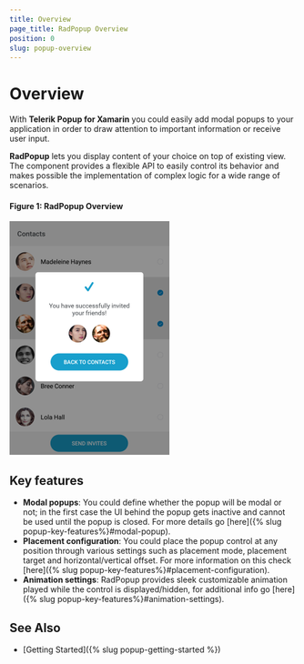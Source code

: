 ```yaml
---
title: Overview
page_title: RadPopup Overview
position: 0
slug: popup-overview
---
```


# Overview #

With **Telerik Popup for Xamarin** you could easily add modal popups to your application in order to draw attention to important information or receive user input.

**RadPopup** lets you display content of your choice on top of existing view. The component provides a flexible API to easily control its behavior and makes possible the implementation of complex logic for a wide range of scenarios.

#### Figure 1: RadPopup Overview

![RadPopup Overview](images/popup_overview.png)

## Key features

* **Modal popups**: You could define whether the popup will be modal or not; in the first case the UI behind the popup gets inactive and cannot be used until the popup is closed. For more details go [here]({% slug popup-key-features%}#modal-popup).
* **Placement configuration**: You could place the popup control at any position through various settings such as placement mode, placement target and horizontal/vertical offset. For more information on this check [here]({% slug popup-key-features%}#placement-configuration).
* **Animation settings**: RadPopup provides sleek customizable animation played while the control is displayed/hidden, for additional info go [here]({% slug popup-key-features%}#animation-settings).

## See Also

- [Getting Started]({% slug popup-getting-started %})